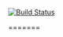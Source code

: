 [![Build Status](https://travis-ci.org/sergioarispejulio/examen3sistemasdeinfo.png)](https://travis-ci.org/sergioarispejulio/examen3sistemasdeinfo)

=======

